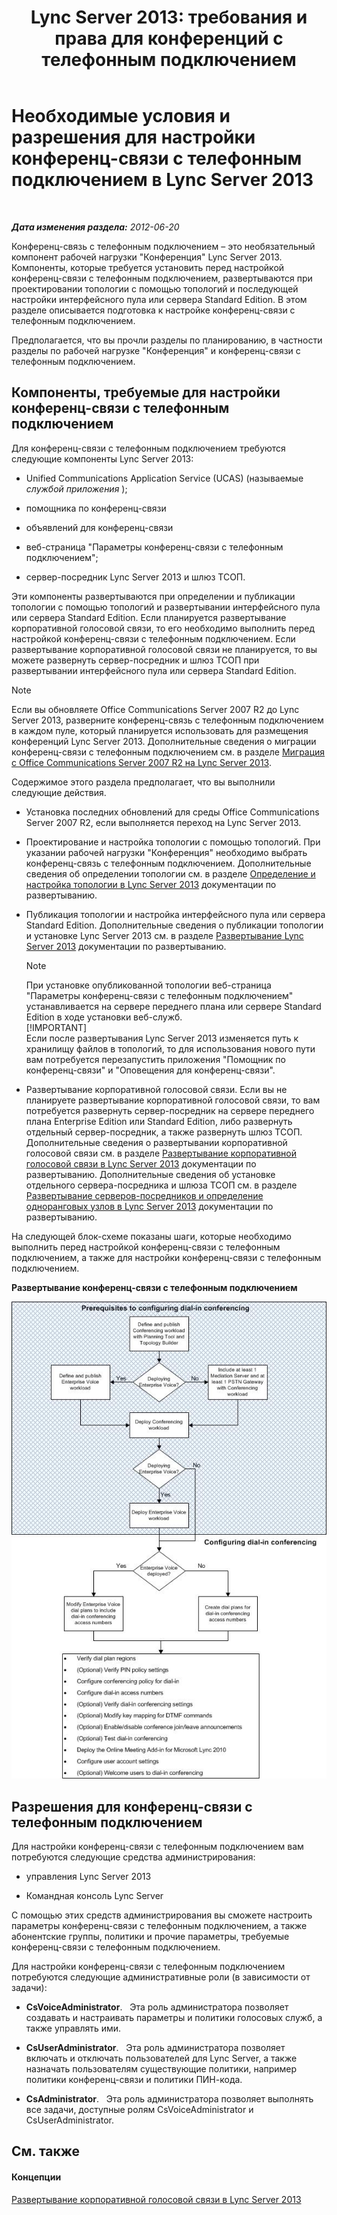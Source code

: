 ﻿---
title: "Lync Server 2013: требования и права для конференций с телефонным подключением"
TOCTitle: Необходимые условия и разрешения для настройки конференц-связи с телефонным подключением
ms:assetid: b3b251e5-78ac-44a2-8c36-2a061c9b2314
ms:mtpsurl: https://technet.microsoft.com/ru-ru/library/Gg412865(v=OCS.15)
ms:contentKeyID: 49310912
ms.date: 05/19/2016
mtps_version: v=OCS.15
ms.translationtype: HT
---

# Необходимые условия и разрешения для настройки конференц-связи с телефонным подключением в Lync Server 2013

 

_**Дата изменения раздела:** 2012-06-20_

Конференц-связь с телефонным подключением – это необязательный компонент рабочей нагрузки "Конференция" Lync Server 2013. Компоненты, которые требуется установить перед настройкой конференц-связи с телефонным подключением, развертываются при проектировании топологии с помощью топологий и последующей настройки интерфейсного пула или сервера Standard Edition. В этом разделе описывается подготовка к настройке конференц-связи с телефонным подключением.

Предполагается, что вы прочли разделы по планированию, в частности разделы по рабочей нагрузке "Конференция" и конференц-связи с телефонным подключением.

## Компоненты, требуемые для настройки конференц-связи с телефонным подключением

Для конференц-связи с телефонным подключением требуются следующие компоненты Lync Server 2013:

  - Unified Communications Application Service (UCAS) (называемые *службой приложения* );

  - помощника по конференц-связи

  - объявлений для конференц-связи

  - веб\-страница "Параметры конференц-связи с телефонным подключением";

  - сервер-посредник Lync Server 2013 и шлюз ТСОП.

Эти компоненты развертываются при определении и публикации топологии с помощью топологий и развертывании интерфейсного пула или сервера Standard Edition. Если планируется развертывание корпоративной голосовой связи, то его необходимо выполнить перед настройкой конференц-связи с телефонным подключением. Если развертывание корпоративной голосовой связи не планируется, то вы можете развернуть сервер-посредник и шлюз ТСОП при развертывании интерфейсного пула или сервера Standard Edition.

> [!NOTE]  
> Если вы обновляете Office Communications Server 2007 R2 до Lync Server 2013, разверните конференц-связь с телефонным подключением в каждом пуле, который планируется использовать для размещения конференций Lync Server 2013. Дополнительные сведения о миграции конференц-связи с телефонным подключением см. в разделе <a href="migration-from-office-communications-server-2007-r2-to-lync-server-2013.md">Миграция с Office Communications Server 2007 R2 на Lync Server 2013</a>.

Содержимое этого раздела предполагает, что вы выполнили следующие действия.

  - Установка последних обновлений для среды Office Communications Server 2007 R2, если выполняется переход на Lync Server 2013.

  - Проектирование и настройка топологии с помощью топологий. При указании рабочей нагрузки "Конференция" необходимо выбрать конференц-связь с телефонным подключением. Дополнительные сведения об определении топологии см. в разделе [Определение и настройка топологии в Lync Server 2013](lync-server-2013-defining-and-configuring-the-topology.md) документации по развертыванию.

  - Публикация топологии и настройка интерфейсного пула или сервера Standard Edition. Дополнительные сведения о публикации топологии и установке Lync Server 2013 см. в разделе [Развертывание Lync Server 2013](lync-server-2013-deploying-lync-server.md) документации по развертыванию.
    
    > [!NOTE]  
    > При установке опубликованной топологии веб-страница &quot;Параметры конференц-связи с телефонным подключением&quot; устанавливается на сервере переднего плана или сервере Standard Edition в ходе установки веб-служб.    
    > [!IMPORTANT]  
    > Если после развертывания Lync Server 2013 изменяется путь к хранилищу файлов в топологий, то для использования нового пути вам потребуется перезапустить приложения &quot;Помощник по конференц-связи&quot; и &quot;Оповещения для конференц-связи&quot;.

  - Развертывание корпоративной голосовой связи. Если вы не планируете развертывание корпоративной голосовой связи, то вам потребуется развернуть сервер-посредник на сервере переднего плана Enterprise Edition или Standard Edition, либо развернуть отдельный сервер-посредник, а также развернуть шлюз ТСОП. Дополнительные сведения о развертывании корпоративной голосовой связи см. в разделе [Развертывание корпоративной голосовой связи в Lync Server 2013](lync-server-2013-deploying-enterprise-voice.md) документации по развертыванию. Дополнительные сведения об установке отдельного сервера-посредника и шлюза ТСОП см. в разделе [Развертывание серверов-посредников и определение одноранговых узлов в Lync Server 2013](lync-server-2013-deploying-mediation-servers-and-defining-peers.md) документации по развертыванию.

На следующей блок-схеме показаны шаги, которые необходимо выполнить перед настройкой конференц-связи с телефонным подключением, а также для настройки конференц-связи с телефонным подключением.

**Развертывание конференц-связи с телефонным подключением**

![Развертывание конференц-связи с телефонным подключением (блок-схема)](images/Gg412865.fde8c246-b5ed-4323-a6e7-af1983a5ec86(OCS.15).jpg "Развертывание конференц-связи с телефонным подключением (блок-схема)")

## Разрешения для конференц-связи с телефонным подключением

Для настройки конференц-связи с телефонным подключением вам потребуются следующие средства администрирования:

  - управления Lync Server 2013

  - Командная консоль Lync Server

С помощью этих средств администрирования вы сможете настроить параметры конференц-связи с телефонным подключением, а также абонентские группы, политики и прочие параметры, требуемые конференц-связи с телефонным подключением.

Для настройки конференц-связи с телефонным подключением потребуются следующие административные роли (в зависимости от задачи):

  - **CsVoiceAdministrator**.   Эта роль администратора позволяет создавать и настраивать параметры и политики голосовых служб, а также управлять ими.

  - **CsUserAdministrator**.   Эта роль администратора позволяет включать и отключать пользователей для Lync Server, а также назначать пользователям существующие политики, например политики конференц-связи и политики ПИН-кода.

  - **CsAdministrator**.   Эта роль администратора позволяет выполнять все задачи, доступные ролям CsVoiceAdministrator и CsUserAdministrator.

## См. также

#### Концепции

[Развертывание корпоративной голосовой связи в Lync Server 2013](lync-server-2013-deploying-enterprise-voice.md)

